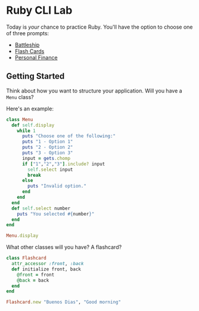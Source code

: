 # Ruby CLI Lab

Today is _your_ chance to practice Ruby. You'll have the option to choose one of
three prompts:

- [Battleship](./battleship.md)
- [Flash Cards](./flash_cards.md)
- [Personal Finance](./personal_finance.md)

## Getting Started

Think about how you want to structure your application. Will you have a `Menu` class?

Here's an example:

```rb
class Menu
  def self.display
    while 1
      puts "Choose one of the following:"
      puts "1 - Option 1"
      puts "2 - Option 2"
      puts "3 - Option 3"
      input = gets.chomp
      if ["1","2","3"].include? input
        self.select input
        break
      else
        puts "Invalid option."
      end
    end
  end
  def self.select number
    puts "You selected #{number}"
  end
end

Menu.display
```

What other classes will you have? A flashcard?

```rb
class Flashcard
  attr_accessor :front, :back
  def initialize front, back
    @front = front
    @back = back
  end
end

Flashcard.new "Buenos Dias", "Good morning"
```
